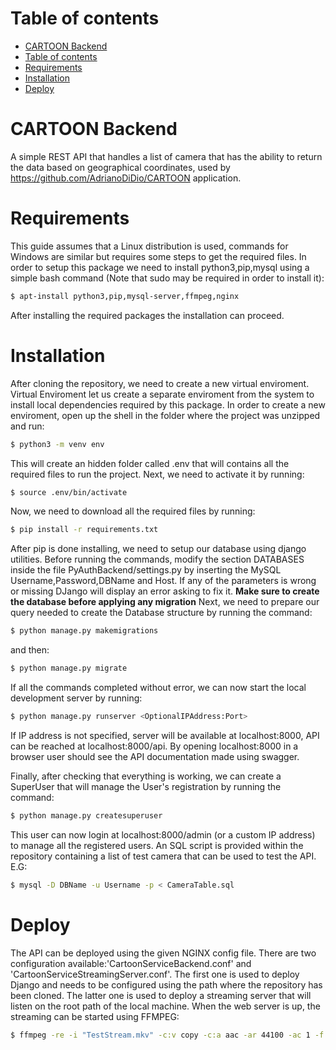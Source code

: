 Table of contents
=================

* [CARTOON Backend](#cartoon-backend)
* [Table of contents](#table-of-contents)
* [Requirements](#requirements)
* [Installation](#installation)
* [Deploy](#deploy)

# CARTOON Backend
A simple REST API that handles a list of camera that has the ability to return the data based on geographical coordinates, used by https://github.com/AdrianoDiDio/CARTOON application.

Requirements
============
This guide assumes that a Linux distribution is used, commands for Windows are similar but requires some steps to get the required files.
In order to setup this package we need to install python3,pip,mysql using a simple bash command (Note that sudo may be required in order to install it):
```bash
$ apt-install python3,pip,mysql-server,ffmpeg,nginx
```
After installing the required packages the installation can proceed.

Installation
============
After cloning the repository, we need to create a new virtual enviroment.
Virtual Enviroment let us create a separate enviroment from the system to install local dependencies required by this package.
In order to create a new enviroment, open up the shell in the folder where the project was unzipped and run:
```bash
$ python3 -m venv env
```
This will create an hidden folder called .env that will contains all the required files to run the project.
Next, we need to activate it by running:
```bash
$ source .env/bin/activate
```
Now, we need to download all the required files by running:
```bash
$ pip install -r requirements.txt
```
After pip is done installing, we need to setup our database using django utilities.
Before running the commands, modify the section DATABASES inside the file PyAuthBackend/settings.py by inserting the
MySQL Username,Password,DBName and Host.
If any of the parameters is wrong or missing DJango will display an error asking to fix it.
**Make sure to create the database before applying any migration**
Next, we need to prepare our query needed to create the Database structure by running the command:
```bash
$ python manage.py makemigrations
```
and then:
```bash
$ python manage.py migrate
```
If all the commands completed without error, we can now start the local development server by running:
```bash
$ python manage.py runserver <OptionalIPAddress:Port>
```
If IP address is not specified, server will be available at localhost:8000, API can be reached at localhost:8000/api.
By opening localhost:8000 in a browser user should see the API documentation made using swagger.

Finally, after checking that everything is working, we can create a SuperUser that will manage the User's registration
by running the command:

```bash
$ python manage.py createsuperuser
```
This user can now login at localhost:8000/admin (or a custom IP address) to manage all the registered users.
An SQL script is provided within the repository containing a list of test camera that can be used to test the API.
E.G:
```bash
$ mysql -D DBName -u Username -p < CameraTable.sql
```
Deploy
============
The API can be deployed using the given NGINX config file.
There are two configuration available:'CartoonServiceBackend.conf' and 'CartoonServiceStreamingServer.conf'.
The first one is used to deploy Django and needs to be configured using the path where the repository has been cloned.
The latter one is used to deploy a streaming server that will listen on the root path of the local machine.
When the web server is up, the streaming can be started using FFMPEG:
```bash
$ ffmpeg -re -i "TestStream.mkv" -c:v copy -c:a aac -ar 44100 -ac 1 -f flv https://IpAddress:Port/
```
